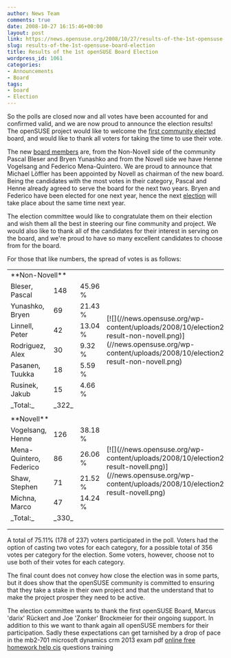 ```yaml
---
author: News Team
comments: true
date: 2008-10-27 16:15:46+00:00
layout: post
link: https://news.opensuse.org/2008/10/27/results-of-the-1st-opensuse-board-election/
slug: results-of-the-1st-opensuse-board-election
title: Results of the 1st openSUSE Board Election
wordpress_id: 1061
categories:
- Announcements
- Board
tags:
- board
- Election
---
```


So the polls are closed now and all votes have been accounted for and confirmed valid, and we are now proud to announce the election results! The openSUSE project would like to welcome the [first community elected](http://en.opensuse.org/Board/Election/2008) board, and would like to thank all voters for taking the time to use their vote.

The new [board members](http://en.opensuse.org/Board) are, from the Non-Novell side of the community Pascal Bleser and Bryen Yunashko and from the Novell side we have Henne Vogelsang and Federico Mena-Quintero. We are proud to announce that Michael Löffler has been appointed by Novell as chairman of the new board. Being the candidates with the most votes in their category, Pascal and Henne already agreed to serve the board for the next two years. Bryen and Federico have been elected for one next year, hence the next [election](http://en.opensuse.org/Board_Election) will take place about the same time next year.

The election committee would like to congratulate them on their election and wish them all the best in steering our fine community and project. We would also like to thank all of the candidates for their interest in serving on the board, and we're proud to have so many excellent candidates to choose from for the board.

For those that like numbers, the spread of votes is as follows:
<table border="0" >
<tbody >
<tr >

<td colspan="3" >**Non-Novell**
</td>

<td rowspan="8" >[![](//news.opensuse.org/wp-content/uploads/2008/10/election2008-result-non-novell.png)](//news.opensuse.org/wp-content/uploads/2008/10/election2008-result-non-novell.png)
</td>
</tr>
<tr >

<td >Bleser, Pascal
</td>

<td >148
</td>

<td >45.96 %
</td>
</tr>
<tr >

<td >Yunashko, Bryen
</td>

<td >69
</td>

<td >21.43 %
</td>
</tr>
<tr >

<td >Linnell, Peter
</td>

<td >42
</td>

<td >13.04 %
</td>
</tr>
<tr >

<td >Rodriguez, Alex
</td>

<td >30
</td>

<td >9.32 %
</td>
</tr>
<tr >

<td >Pasanen, Tuukka
</td>

<td >18
</td>

<td >5.59 %
</td>
</tr>
<tr >

<td >Rusinek, Jakub
</td>

<td >15
</td>

<td >4.66 %
</td>
</tr>
<tr >

<td class="totals" >_Total:_
</td>

<td class="totals" >_322_
</td>

<td >
</td>
</tr>
<tr >

<td colspan="3" >
</td>
</tr>
<tr >

<td colspan="3" >**Novell**
</td>

<td rowspan="8" >[![](//news.opensuse.org/wp-content/uploads/2008/10/election2008-result-novell.png)](//news.opensuse.org/wp-content/uploads/2008/10/election2008-result-novell.png)
</td>
</tr>
<tr >

<td >Vogelsang, Henne
</td>

<td >126
</td>

<td >38.18 %
</td>
</tr>
<tr >

<td >Mena-Quintero, Federico
</td>

<td >86
</td>

<td >26.06 %
</td>
</tr>
<tr >

<td >Shaw, Stephen
</td>

<td >71
</td>

<td >21.52 %
</td>
</tr>
<tr >

<td >Michna, Marco
</td>

<td >47
</td>

<td >14.24 %
</td>
</tr>
<tr >

<td class="totals" >_Total:_
</td>

<td class="totals" >_330_
</td>

<td >
</td>
</tr>
<tr >

<td colspan="3" >
</td>
</tr>
<tr >

<td colspan="3" >
</td>
</tr>
</tbody></table>
A total of 75.11% (178 of 237) voters participated in the poll. Voters had the option of casting two votes for each category, for a possible total of 356 votes per category for the election. Some voters, however, choose not to use both of their votes for each category.

The final count does not convey how close the election was in some parts, but it does show that the openSUSE community is committed to ensuring that they take a stake in their own project and that the understand that to make the project prosper they need to be active.

The election committee wants to thank the first openSUSE Board, Marcus 'darix' Rückert and Joe 'Zonker' Brockmeier for their ongoing support. In addition to this we want to thank again all openSUSE members for their participation. Sadly these expectations can get tarnished by a drop of pace in the mb2-701 microsoft dynamics crm 2013 exam pdf [online free homework help cis](https://homeworkhelper.net/) questions training
